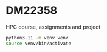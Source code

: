 # DM22358
HPC course, assignments and project
```bash
python3.11 -m venv venv  
source venv/bin/activate
```
